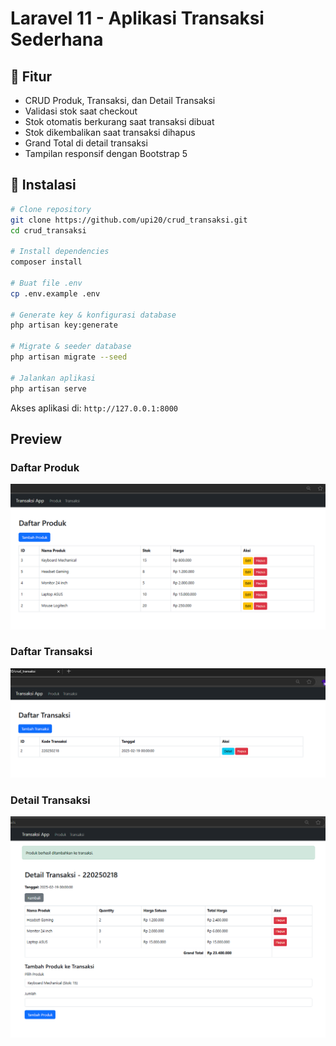 # Laravel 11 - Aplikasi Transaksi Sederhana

## 📌 Fitur
- CRUD Produk, Transaksi, dan Detail Transaksi
- Validasi stok saat checkout
- Stok otomatis berkurang saat transaksi dibuat
- Stok dikembalikan saat transaksi dihapus
- Grand Total di detail transaksi
- Tampilan responsif dengan Bootstrap 5

## 🚀 Instalasi
```sh
# Clone repository
git clone https://github.com/upi20/crud_transaksi.git
cd crud_transaksi

# Install dependencies
composer install

# Buat file .env
cp .env.example .env

# Generate key & konfigurasi database
php artisan key:generate

# Migrate & seeder database
php artisan migrate --seed

# Jalankan aplikasi
php artisan serve
```

Akses aplikasi di: `http://127.0.0.1:8000`

## Preview
### Daftar Produk
![Penggunaan aplikasi](./ss1.png "Contoh penggunaan")

### Daftar Transaksi
![Penggunaan aplikasi](./ss2.png "Contoh penggunaan")

### Detail Transaksi
![Penggunaan aplikasi](./ss3.png "Contoh penggunaan")